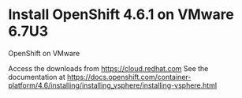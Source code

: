 # Install OpenShift 4.6.1 on VMware 6.7U3

OpenShift on VMware

Access the downloads from https://cloud.redhat.com
See the documentation at https://docs.openshift.com/container-platform/4.6/installing/installing_vsphere/installing-vsphere.html